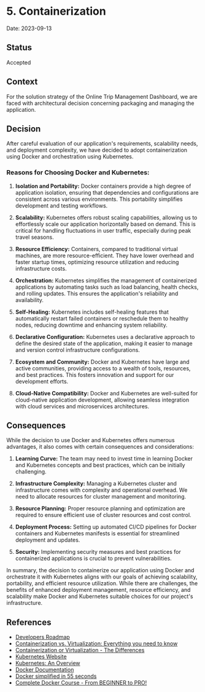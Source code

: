 # 5. Containerization
Date: 2023-09-13
## Status

Accepted

## Context

For the solution strategy of the Online Trip Management Dashboard, we are faced with architectural decision concerning packaging and managing the application.

## Decision

After careful evaluation of our application's requirements, scalability needs, and deployment complexity, we have decided to adopt containerization using Docker and orchestration using Kubernetes.

### Reasons for Choosing Docker and Kubernetes:

1. **Isolation and Portability:** Docker containers provide a high degree of application isolation, ensuring that dependencies and configurations are consistent across various environments. This portability simplifies development and testing workflows.

2. **Scalability:** Kubernetes offers robust scaling capabilities, allowing us to effortlessly scale our application horizontally based on demand. This is critical for handling fluctuations in user traffic, especially during peak travel seasons.

3. **Resource Efficiency:** Containers, compared to traditional virtual machines, are more resource-efficient. They have lower overhead and faster startup times, optimizing resource utilization and reducing infrastructure costs.

4. **Orchestration:** Kubernetes simplifies the management of containerized applications by automating tasks such as load balancing, health checks, and rolling updates. This ensures the application's reliability and availability.

5. **Self-Healing:** Kubernetes includes self-healing features that automatically restart failed containers or reschedule them to healthy nodes, reducing downtime and enhancing system reliability.

6. **Declarative Configuration:** Kubernetes uses a declarative approach to define the desired state of the application, making it easier to manage and version control infrastructure configurations.

7. **Ecosystem and Community:** Docker and Kubernetes have large and active communities, providing access to a wealth of tools, resources, and best practices. This fosters innovation and support for our development efforts.

8. **Cloud-Native Compatibility:** Docker and Kubernetes are well-suited for cloud-native application development, allowing seamless integration with cloud services and microservices architectures.

## Consequences

While the decision to use Docker and Kubernetes offers numerous advantages, it also comes with certain consequences and considerations:

1. **Learning Curve:** The team may need to invest time in learning Docker and Kubernetes concepts and best practices, which can be initially challenging.

2. **Infrastructure Complexity:** Managing a Kubernetes cluster and infrastructure comes with complexity and operational overhead. We need to allocate resources for cluster management and monitoring.

3. **Resource Planning:** Proper resource planning and optimization are required to ensure efficient use of cluster resources and cost control.

4. **Deployment Process:** Setting up automated CI/CD pipelines for Docker containers and Kubernetes manifests is essential for streamlined deployment and updates.

5. **Security:** Implementing security measures and best practices for containerized applications is crucial to prevent vulnerabilities.

In summary, the decision to containerize our application using Docker and orchestrate it with Kubernetes aligns with our goals of achieving scalability, portability, and efficient resource utilization. While there are challenges, the benefits of enhanced deployment management, resource efficiency, and scalability make Docker and Kubernetes suitable choices for our project's infrastructure.

## References
- [Developers Roadmap](https://roadmap.sh/)
- [Containerization vs. Virtualization: Everything you need to know](https://middleware.io/blog/containerization-vs-virtualization/)
- [Containerization or Virtualization - The Differences](https://www.youtube.com/watch?v=1WnDHitznGY)
- [Kubernetes Website](https://kubernetes.io/)
- [Kubernetes: An Overview](https://thenewstack.io/kubernetes-an-overview/)
- [Docker Documentation](https://docs.docker.com/)
- [Docker simplified in 55 seconds](https://www.youtube.com/watch?v=vP_4DlOH1G4&feature=youtu.be)
- [Complete Docker Course - From BEGINNER to PRO!](https://www.youtube.com/watch?v=RqTEHSBrYFw)
